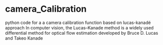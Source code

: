 # camera_Calibration
python code for a a camera calibration function based on lucas-kanadé approach
In computer vision, the Lucas–Kanade method is a widely used differential method for optical flow estimation developed by Bruce D. Lucas and Takeo Kanade
